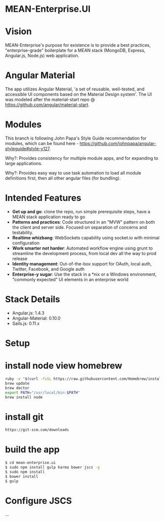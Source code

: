 MEAN-Enterprise.UI
==================

# Vision

MEAN-Enterprise's purpose for existence is to provide a best practices, "enterprise-grade" boilerplate for a MEAN stack (MongoDB, Express, Angular.js, Node.js) web application.

# Angular Material
The app utilizes Angular Material, 'a set of reusable, well-tested, and accessible UI components based on the Material Design system'.  The UI was modeled after the material-start repo @ https://github.com/angular/material-start.

# Modules
This branch is following John Papa's Style Guide recommendation for modules, which can be found here - https://github.com/johnpapa/angular-styleguide#style-y127.

Why?: Provides consistency for multiple module apps, and for expanding to large applications.

Why?: Provides easy way to use task automation to load all module definitions first, then all other angular files (for bundling).

# Intended Features

* **Get up and go**: clone the repo, run simple prerequisite steps, have a MEAN stack application ready to go
* **Patterns and practices**: Code structured in an "MVW" pattern on both the client and server side. Focused on separation of concerns and testability.
* **Realtime whizbang**: WebSockets capability using socket.io with minimal configuration
* **Work smarter not harder**: Automated workflow engine using grunt to streamline the development process, from local dev all the way to prod release
* **Identity management**: Out-of-the-box support for OAuth, local auth, Twitter, Facebook, and Google auth
* **Enterprise-y sugar**: Use the stack in a *nix or a Windows environment, "commonly expected" UI elements in an enterprise world

# Stack Details

* Angular.js: 1.4.3
* Angular-Material: 0.10.0
* Sails.js: 0.11.x


Setup
=====

# install node view homebrew
```sh
ruby -e "$(curl -fsSL https://raw.githubusercontent.com/Homebrew/install/master/install)"
brew update
brew doctor
export PATH="/usr/local/bin:$PATH"
brew install node
```

# install git
```sh
https://git-scm.com/downloads
```

# build the app
```sh
$ cd mean-enterprise.ui
$ sudo npm install gulp karma bower jscs -g
$ sudo npm install
$ bower install
$ gulp
```

# Configure JSCS
...
